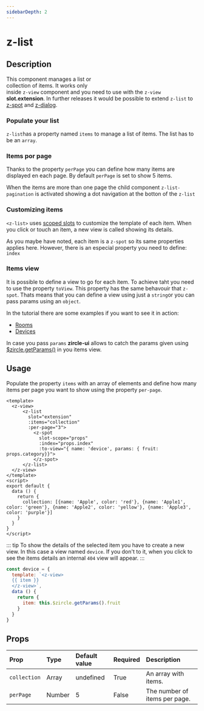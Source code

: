```yaml
---
sidebarDepth: 2
---
```


# z-list

## Description
<img :src="$withBase('/z-list.png')" style="clear: right; margin-top: 20px; float:right" width="250px"/>

This component manages a list or collection of items. It works only inside `z-view` component and you need to use with the `z-view` **slot.extension**. In further releases it would be possible to extend `z-list` to [z-spot](/api/z-spot.html) and [z-dialog](/api/z-dialog.html).

### Populate your list
`z-list`has a property named `items` to manage a list of items. The list has to be an `array`.

### Items por page
Thanks to the property `perPage` you can define how many items are displayed en each page. By default `perPage` is set to show 5 items.

When the items are more than one page the child component `z-list-pagination` is activated showing a dot navigation at the botton of the `z-list`

### Customizing items
`<z-list>` uses [scoped slots](https://vuejs.org/v2/guide/components-slots.html#Scoped-Slots) to customize the template of each item. When you click or touch an item, a new view is called showing its details. 

As you maybe have noted, each item is a `z-spot` so its same properties applies here. However, there is an especial property you need to define: `index`

### Items view
It is possible to define a view to go for each item. To achieve taht you need to use the property `toView`. This property has the same behavouir that `z-spot`. Thats means that you can define a view using just a `string`or you can pass params using an `object`.

In the tutorial there are some examples if you want to see it in action:
- [Rooms](/tutorial/rooms-view.html)
- [Devices](/tutorial/devices-view.html)

In case you pass `params` **zircle-ui** allows to catch the params given using [$zircle.getParams()](/api/public-api.html#getparams-definition) in you items view.


## Usage 
Populate the property `items` with an array of elements and define how many items per page you want to show using the property `per-page`. 

```vue{3-12}
<template>
  <z-view>
      <z-list
        slot="extension"
        :items="collection"
        :per-page="3">
          <z-spot
            slot-scope="props"
            :index="props.index"
            :to-view="{ name: 'device', params: { fruit: props.category}}">
          </z-spot>
      </z-list>
  </z-view>
</template>
<script>
export default {
  data () {
    return {
      collection: [{name: 'Apple', color: 'red'}, {name: 'Apple1', color: 'green'}, {name: 'Apple2', color: 'yellow'}, {name: 'Apple3', color: 'purple'}]
    }
  }
}
</script>
```

::: tip
To show the details of the selected item you have to create a new view. In this case a view named `device`. If you don't to it, when you click to see the items details an internal `404` view will appear. 
:::

```js
const device = {
  template: `<z-view>
  {{ item }}
  </z-view>`,
  data () {
    return {
      item: this.$zircle.getParams().fruit
    }
  }
}
```

## Props

| Prop | Type | Default value | Required | Description
| :--- | :--- | :--- | :--- | :--- |
| `collection` | Array | undefined | True | An array with items.
| `perPage` | Number | 5 | False | The number of items per page.

